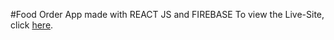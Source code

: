 #Food Order App made with REACT JS and FIREBASE
To view the Live-Site, click [here](https://reactmeals-niko.netlify.app/).
